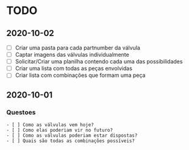 # TODO

## 2020-10-02

- [ ] Criar uma pasta para cada partnumber da válvula
- [ ] Captar imagens das válvulas individualmente
- [ ] Solicitar/Criar uma planilha contendo cada uma das possibilidades
- [ ] Criar uma lista com todas as peças envolvidas
- [ ] Criar lista com combinações que formam uma peça

## 2020-10-01

### Questoes

    - [ ] Como as válvulas vem hoje?
    - [ ] Como elas poderiam vir no futuro?
    - [ ] Como as válvulas poderiam estar dispostas?
    - [ ] Quais são todas as combinações possíveis?
    